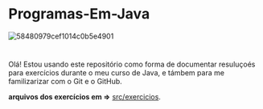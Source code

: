 
# Programas-Em-Java 
![58480979cef1014c0b5e4901](https://github.com/joaoCesarV/Programas-Em-Java/assets/148928032/cff1cec0-09ae-450e-be43-de4ea21d6ab7)
# 

  Olá! Estou usando este repositório como forma de documentar resuluçoés para exercícios durante o meu curso de Java, e támbem para me familizarizar com o Git e o GitHub. 


**arquivos dos exercícios em =>** [src/exercicios]([https://pages.github.com/](https://github.com/joaoCesarV/Programas-Em-Java/tree/main/src/exercicios)https://github.com/joaoCesarV/Programas-Em-Java/tree/main/src/exercicios).

